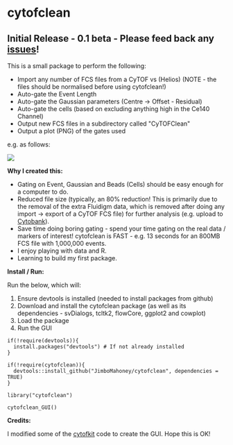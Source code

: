 # cytofclean

## Initial Release - 0.1 beta - Please feed back any [issues](https://github.com/JimboMahoney/cytofclean/issues)!

This is a small package to perform the following:

- Import any number of FCS files from a CyTOF vs (Helios) (NOTE - the files should be normalised before using cytofclean!)
- Auto-gate the Event Length
- Auto-gate the Gaussian parameters (Centre -> Offset - Residual)
- Auto-gate the cells (based on excluding anything high in the Ce140 Channel)
- Output new FCS files in a subdirectory called "CyTOFClean"
- Output a plot (PNG) of the gates used

e.g. as follows:

<img src="https://raw.githubusercontent.com/JimboMahoney/cytofclean/master/plots_15_28_57.png"
  align="center" />
  
<b>Why I created this:</b>

- Gating on Event, Gaussian and Beads (Cells) should be easy enough for a computer to do.
- Reduced file size (typically, an 80% reduction! This is primarily due to the removal of the extra Fluidigm data, which is removed after doing any import -> export of a CyTOF FCS file) for further analysis (e.g. upload to [Cytobank](https://cytobank.org/)).
- Save time doing boring gating - spend your time gating on the real data / markers of interest! cytofclean is FAST - e.g. 13 seconds for an 800MB FCS file with 1,000,000 events.
- I enjoy playing with data and R.
- Learning to build my first package.

<b>Install / Run:</b>

Run the below, which will:

1) Ensure devtools is installed (needed to install packages from github)
2) Download and install the cytofclean package (as well as its dependencies - svDialogs, tcltk2, flowCore, ggplot2 and cowplot)
3) Load the package
4) Run the GUI

```
if(!require(devtools)){
  install.packages("devtools") # If not already installed
}

if(!require(cytofclean)){
  devtools::install_github("JimboMahoney/cytofclean", dependencies = TRUE)
}

library("cytofclean")

cytofclean_GUI()
```

<b>Credits:</b>

I modified some of the [cytofkit](https://github.com/JinmiaoChenLab/cytofkit) code to create the GUI. Hope this is OK!
